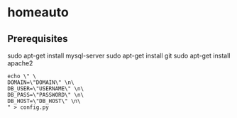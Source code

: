 # homeauto

## Prerequisites
sudo apt-get install mysql-server
sudo apt-get install git
sudo apt-get install apache2

```
echo \" \
DOMAIN=\"DOMAIN\" \n\
DB_USER=\"USERNAME\" \n\
DB_PASS=\"PASSWORD\" \n\
DB_HOST=\"DB_HOST\" \n\
" > config.py
```

